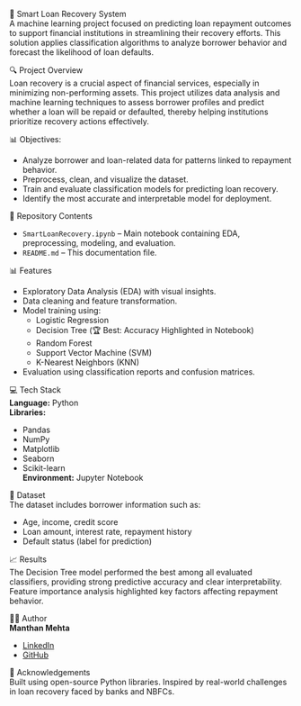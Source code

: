 💼 Smart Loan Recovery System  
A machine learning project focused on predicting loan repayment outcomes to support financial institutions in streamlining their recovery efforts. This solution applies classification algorithms to analyze borrower behavior and forecast the likelihood of loan defaults.

🔍 Project Overview  
Loan recovery is a crucial aspect of financial services, especially in minimizing non-performing assets. This project utilizes data analysis and machine learning techniques to assess borrower profiles and predict whether a loan will be repaid or defaulted, thereby helping institutions prioritize recovery actions effectively.

📊 Objectives:
- Analyze borrower and loan-related data for patterns linked to repayment behavior.
- Preprocess, clean, and visualize the dataset.
- Train and evaluate classification models for predicting loan recovery.
- Identify the most accurate and interpretable model for deployment.

📁 Repository Contents
- `SmartLoanRecovery.ipynb` – Main notebook containing EDA, preprocessing, modeling, and evaluation.
- `README.md` – This documentation file.

📊 Features
- Exploratory Data Analysis (EDA) with visual insights.
- Data cleaning and feature transformation.
- Model training using:
  - Logistic Regression  
  - Decision Tree (🏆 Best: Accuracy Highlighted in Notebook)  
  - Random Forest  
  - Support Vector Machine (SVM)  
  - K-Nearest Neighbors (KNN)
- Evaluation using classification reports and confusion matrices.

💻 Tech Stack  
**Language:** Python  
**Libraries:**  
- Pandas  
- NumPy  
- Matplotlib  
- Seaborn  
- Scikit-learn  
**Environment:** Jupyter Notebook

📌 Dataset  
The dataset includes borrower information such as:  
- Age, income, credit score  
- Loan amount, interest rate, repayment history  
- Default status (label for prediction)

📈 Results  
The Decision Tree model performed the best among all evaluated classifiers, providing strong predictive accuracy and clear interpretability. Feature importance analysis highlighted key factors affecting repayment behavior.

🧑‍💻 Author  
**Manthan Mehta**

- [LinkedIn](https://www.linkedin.com/in/manthan7mehta)  
- [GitHub](https://github.com/manthan7mehta)

🙌 Acknowledgements  
Built using open-source Python libraries. Inspired by real-world challenges in loan recovery faced by banks and NBFCs.

